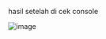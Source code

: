 hasil setelah di cek console

![image](https://github.com/user-attachments/assets/7dc138d3-da9b-49b7-8aa1-1e0fae278c4f)

